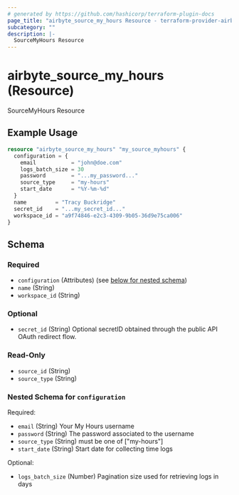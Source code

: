 ```yaml
---
# generated by https://github.com/hashicorp/terraform-plugin-docs
page_title: "airbyte_source_my_hours Resource - terraform-provider-airbyte"
subcategory: ""
description: |-
  SourceMyHours Resource
---
```


# airbyte_source_my_hours (Resource)

SourceMyHours Resource

## Example Usage

```terraform
resource "airbyte_source_my_hours" "my_source_myhours" {
  configuration = {
    email           = "john@doe.com"
    logs_batch_size = 30
    password        = "...my_password..."
    source_type     = "my-hours"
    start_date      = "%Y-%m-%d"
  }
  name         = "Tracy Buckridge"
  secret_id    = "...my_secret_id..."
  workspace_id = "a9f74846-e2c3-4309-9b05-36d9e75ca006"
}
```

<!-- schema generated by tfplugindocs -->
## Schema

### Required

- `configuration` (Attributes) (see [below for nested schema](#nestedatt--configuration))
- `name` (String)
- `workspace_id` (String)

### Optional

- `secret_id` (String) Optional secretID obtained through the public API OAuth redirect flow.

### Read-Only

- `source_id` (String)
- `source_type` (String)

<a id="nestedatt--configuration"></a>
### Nested Schema for `configuration`

Required:

- `email` (String) Your My Hours username
- `password` (String) The password associated to the username
- `source_type` (String) must be one of ["my-hours"]
- `start_date` (String) Start date for collecting time logs

Optional:

- `logs_batch_size` (Number) Pagination size used for retrieving logs in days


